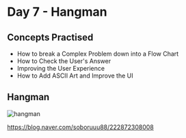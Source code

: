 # Day 7 - Hangman
## Concepts Practised
- How to break a Complex Problem down into a Flow Chart
- How to Check the User's Answer
- Improving the User Experience
-  How to Add ASCII Art and Improve the UI
## Hangman
![hangman](https://user-images.githubusercontent.com/116648895/219517126-ca01e0be-2aaa-4ec0-a7c2-586f6b971537.gif)

https://blog.naver.com/soboruuu88/222872308008
